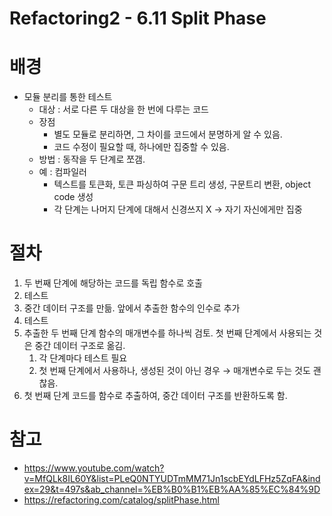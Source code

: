 # Refactoring2 - 6.11 Split Phase

# 배경

- 모듈 분리를 통한 테스트
    - 대상 : 서로 다른 두 대상을 한 번에 다루는 코드
    - 장점
        - 별도 모듈로 분리하면, 그 차이를 코드에서 분명하게 알 수 있음.
        - 코드 수정이 필요할 때, 하나에만 집중할 수 있음.
    - 방법 : 동작을 두 단계로 쪼갬.
    - 예 : 컴파일러
        - 텍스트를 토큰화, 토큰 파싱하여 구문 트리 생성, 구문트리 변환, object code 생성
        - 각 단계는 나머지 단계에 대해서 신경쓰지 X → 자기 자신에게만 집중

# 절차

1. 두 번째 단계에 해당하는 코드를 독립 함수로 호출
2. 테스트
3. 중간 데이터 구조를 만듦. 앞에서 추출한 함수의 인수로 추가
4. 테스트
5. 추출한 두 번째 단계 함수의 매개변수를 하나씩 검토. 첫 번째 단계에서 사용되는 것은 중간 데이터 구조로 옮김. 
    1. 각 단계마다 테스트 필요
    2. 첫 번째 단계에서 사용하나, 생성된 것이 아닌 경우 → 매개변수로 두는 것도 괜찮음.
6. 첫 번째 단계 코드를 함수로 추출하여, 중간 데이터 구조를 반환하도록 함.

# 참고
- https://www.youtube.com/watch?v=MfQLk8IL60Y&list=PLeQ0NTYUDTmMM71Jn1scbEYdLFHz5ZqFA&index=29&t=497s&ab_channel=%EB%B0%B1%EB%AA%85%EC%84%9D
- https://refactoring.com/catalog/splitPhase.html